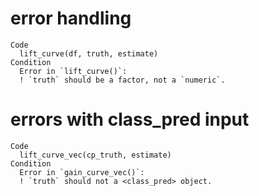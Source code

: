 # error handling

    Code
      lift_curve(df, truth, estimate)
    Condition
      Error in `lift_curve()`:
      ! `truth` should be a factor, not a `numeric`.

# errors with class_pred input

    Code
      lift_curve_vec(cp_truth, estimate)
    Condition
      Error in `gain_curve_vec()`:
      ! `truth` should not a <class_pred> object.

